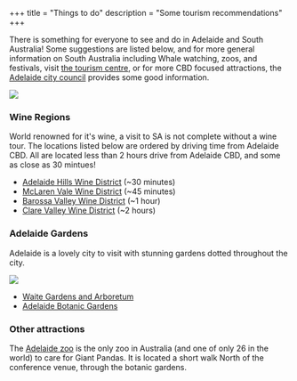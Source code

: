 +++
title = "Things to do"
description = "Some tourism recommendations"
+++

There is something for everyone to see and do in Adelaide and South Australia! Some suggestions are listed below, and for more general information on South Australia including Whale watching, zoos, and festivals, visit [the tourism centre](http://southaustralia.com/), or for more CBD focused attractions, the [Adelaide city council](https://www.cityofadelaide.com.au/explore-the-city/see-and-do/) provides some good information.


![](/img/IMGP3981.JPG#responsive)
<!-- ![Barossa Valley](/img/barossa.jpg) -->

### Wine Regions

World renowned for it's wine, a visit to SA is not complete without a wine tour. The locations listed below are ordered by driving time from Adelaide CBD. All are located less than 2 hours drive from Adelaide CBD, and some as close as 30 mintues!

- [Adelaide Hills Wine District](https://www.adelaidehillswine.com.au/) (~30 minutes)
- [McLaren Vale Wine District](https://mclarenvale.info/) (~45 minutes)
- [Barossa Valley Wine District](https://www.barossa.com/wine/) (~1 hour)
- [Clare Valley Wine District](http://clarevalley.com.au/) (~2 hours)

### Adelaide Gardens

Adelaide is a lovely city to visit with stunning gardens dotted throughout the city.

![](/img/adelaide-botanic-garden.JPG#responsive)
<!-- ![Botanic gardens](/img/adelaide-botanic-garden.jpg) -->

- [Waite Gardens and Arboretum](https://www.adelaide.edu.au/waite-historic/gardens/)
- [Adelaide Botanic Gardens](https://www.environment.sa.gov.au/botanicgardens/home)

### Other attractions

The [Adelaide zoo](https://www.adelaidezoo.com.au/) is the only zoo in Australia (and one of only 26 in the world) to care for Giant Pandas. It is located a short walk North of the conference venue, through the botanic gardens. 
